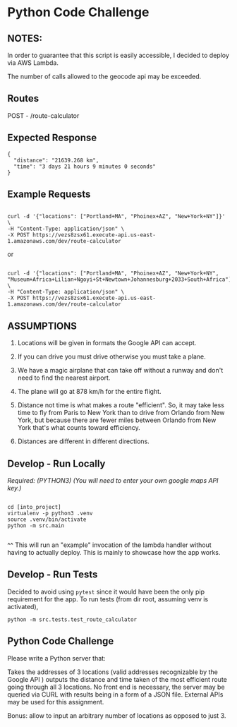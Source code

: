 # Python Code Challenge

## NOTES:

In order to guarantee that this script is easily accessible, I decided to deploy via AWS Lambda. 

The number of calls allowed to the geocode api may be exceeded.

## Routes

POST - /route-calculator

## Expected Response

```
{
  "distance": "21639.268 km",
  "time": "3 days 21 hours 9 minutes 0 seconds"
}

```

## Example Requests

```

curl -d '{"locations": ["Portland+MA", "Phoinex+AZ", "New+York+NY"]}' \
-H "Content-Type: application/json" \
-X POST https://vezs8zsx61.execute-api.us-east-1.amazonaws.com/dev/route-calculator

```

or 

```

curl -d '{"locations": ["Portland+MA", "Phoinex+AZ", "New+York+NY", "Museum+Africa+Lilian+Ngoyi+St+Newtown+Johannesburg+2033+South+Africa"]}' \
-H "Content-Type: application/json" \
-X POST https://vezs8zsx61.execute-api.us-east-1.amazonaws.com/dev/route-calculator

```


## ASSUMPTIONS


  1. Locations will be given in formats the Google API can accept.

  2. If you can drive you must drive otherwise you must take a plane.

  3. We have a magic airplane that can take off without a runway and don't need to find the nearest airport.

  4. The plane will go at 878 km/h for the entire flight.

  5. Distance not time is what makes a route "efficient". So, it may take less time to fly from Paris to New York than to drive from Orlando from New York, but because there are fewer miles between Orlando from New York that's what counts toward efficiency.

  6. Distances are different in different directions.


## Develop - Run Locally
_Required: (PYTHON3)_
_(You will need to enter your own google maps API key.)_

```

cd [into_project]
virtualenv -p python3 .venv
source .venv/bin/activate
python -m src.main


```

^^ This will run an "example" invocation of the lambda handler without having to actually deploy. This is mainly to showcase how the app works.

## Develop - Run Tests

Decided to avoid using `pytest` since it would have been the only pip requirement for the app. To run tests (from dir root, assuming venv is activated),

```
python -m src.tests.test_route_calculator
```

## Python Code Challenge

Please write a Python server that:

Takes the addresses of 3 locations (valid addresses recognizable by the Google API ) outputs the distance and time taken of the most efficient route going through all 3 locations. No front end is necessary, the server may be queried via CURL with results being in a form of a JSON file. External APIs may be used for this assignment.

Bonus: allow to input an arbitrary number of locations as opposed to just 3.
